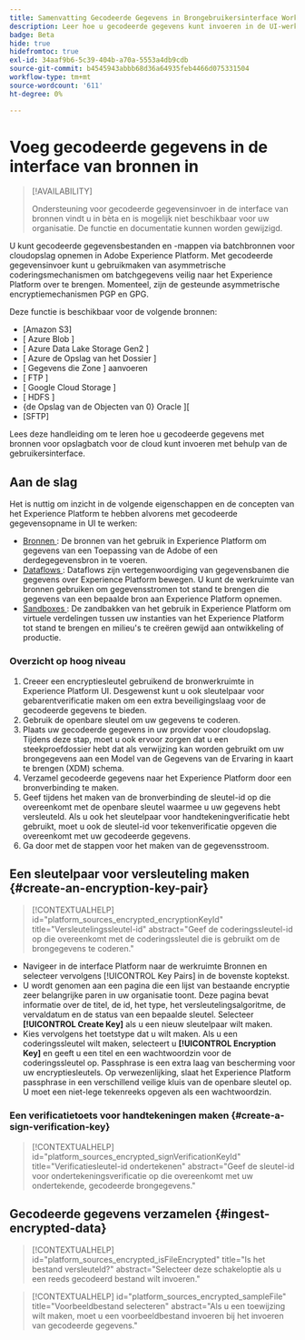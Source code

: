 ```yaml
---
title: Samenvatting Gecodeerde Gegevens in Brongebruikersinterface Workspace
description: Leer hoe u gecodeerde gegevens kunt invoeren in de UI-werkruimte voor bronnen.
badge: Beta
hide: true
hidefromtoc: true
exl-id: 34aaf9b6-5c39-404b-a70a-5553a4db9cdb
source-git-commit: b4545943abbb68d36a64935feb4466d075331504
workflow-type: tm+mt
source-wordcount: '611'
ht-degree: 0%

---
```


# Voeg gecodeerde gegevens in de interface van bronnen in

>[!AVAILABILITY]
>
>Ondersteuning voor gecodeerde gegevensinvoer in de interface van bronnen vindt u in bèta en is mogelijk niet beschikbaar voor uw organisatie. De functie en documentatie kunnen worden gewijzigd.

U kunt gecodeerde gegevensbestanden en -mappen via batchbronnen voor cloudopslag opnemen in Adobe Experience Platform. Met gecodeerde gegevensinvoer kunt u gebruikmaken van asymmetrische coderingsmechanismen om batchgegevens veilig naar het Experience Platform over te brengen. Momenteel, zijn de gesteunde asymmetrische encryptiemechanismen PGP en GPG.

Deze functie is beschikbaar voor de volgende bronnen:

* [Amazon S3]
* [ Azure Blob ]
* [ Azure Data Lake Storage Gen2 ]
* [ Azure de Opslag van het Dossier ]
* [ Gegevens die Zone ] aanvoeren
* [ FTP ]
* [ Google Cloud Storage ]
* [ HDFS ]
* {de Opslag van de Objecten van 0} Oracle ][
* [SFTP]

Lees deze handleiding om te leren hoe u gecodeerde gegevens met bronnen voor opslagbatch voor de cloud kunt invoeren met behulp van de gebruikersinterface.

## Aan de slag

Het is nuttig om inzicht in de volgende eigenschappen en de concepten van het Experience Platform te hebben alvorens met gecodeerde gegevensopname in UI te werken:

* [ Bronnen ](../../home.md): De bronnen van het gebruik in Experience Platform om gegevens van een Toepassing van de Adobe of een derdegegevensbron in te voeren.
* [ Dataflows ](../../../dataflows/home.md): Dataflows zijn vertegenwoordiging van gegevensbanen die gegevens over Experience Platform bewegen. U kunt de werkruimte van bronnen gebruiken om gegevensstromen tot stand te brengen die gegevens van een bepaalde bron aan Experience Platform opnemen.
* [ Sandboxes ](../../../sandboxes/home.md): De zandbakken van het gebruik in Experience Platform om virtuele verdelingen tussen uw instanties van het Experience Platform tot stand te brengen en milieu&#39;s te creëren gewijd aan ontwikkeling of productie.

### Overzicht op hoog niveau

1. Creeer een encryptiesleutel gebruikend de bronwerkruimte in Experience Platform UI. Desgewenst kunt u ook sleutelpaar voor gebarentverificatie maken om een extra beveiligingslaag voor de gecodeerde gegevens te bieden.
2. Gebruik de openbare sleutel om uw gegevens te coderen.
3. Plaats uw gecodeerde gegevens in uw provider voor cloudopslag. Tijdens deze stap, moet u ook ervoor zorgen dat u een steekproefdossier hebt dat als verwijzing kan worden gebruikt om uw brongegevens aan een Model van de Gegevens van de Ervaring in kaart te brengen (XDM) schema.
4. Verzamel gecodeerde gegevens naar het Experience Platform door een bronverbinding te maken.
5. Geef tijdens het maken van de bronverbinding de sleutel-id op die overeenkomt met de openbare sleutel waarmee u uw gegevens hebt versleuteld. Als u ook het sleutelpaar voor handtekeningverificatie hebt gebruikt, moet u ook de sleutel-id voor tekenverificatie opgeven die overeenkomt met uw gecodeerde gegevens.
6. Ga door met de stappen voor het maken van de gegevensstroom.

## Een sleutelpaar voor versleuteling maken {#create-an-encryption-key-pair}

>[!CONTEXTUALHELP]
>id="platform_sources_encrypted_encryptionKeyId"
>title="Versleutelingssleutel-id"
>abstract="Geef de coderingssleutel-id op die overeenkomt met de coderingssleutel die is gebruikt om de brongegevens te coderen."

* Navigeer in de interface Platform naar de werkruimte Bronnen en selecteer vervolgens [!UICONTROL Key Pairs] in de bovenste koptekst.
* U wordt genomen aan een pagina die een lijst van bestaande encryptie zeer belangrijke paren in uw organisatie toont. Deze pagina bevat informatie over de titel, de id, het type, het versleutelingsalgoritme, de vervaldatum en de status van een bepaalde sleutel. Selecteer **[!UICONTROL Create Key]** als u een nieuw sleutelpaar wilt maken.
* Kies vervolgens het toetstype dat u wilt maken. Als u een coderingssleutel wilt maken, selecteert u **[!UICONTROL Encryption Key]** en geeft u een titel en een wachtwoordzin voor de coderingssleutel op. Passphrase is een extra laag van bescherming voor uw encryptiesleutels. Op verwezenlijking, slaat het Experience Platform passphrase in een verschillend veilige kluis van de openbare sleutel op. U moet een niet-lege tekenreeks opgeven als een wachtwoordzin.

### Een verificatietoets voor handtekeningen maken {#create-a-sign-verification-key}

>[!CONTEXTUALHELP]
>id="platform_sources_encrypted_signVerificationKeyId"
>title="Verificatiesleutel-id ondertekenen"
>abstract="Geef de sleutel-id voor ondertekeningsverificatie op die overeenkomt met uw ondertekende, gecodeerde brongegevens."

## Gecodeerde gegevens verzamelen {#ingest-encrypted-data}

>[!CONTEXTUALHELP]
>id="platform_sources_encrypted_isFileEncrypted"
>title="Is het bestand versleuteld?"
>abstract="Selecteer deze schakeloptie als u een reeds gecodeerd bestand wilt invoeren."

>[!CONTEXTUALHELP]
>id="platform_sources_encrypted_sampleFile"
>title="Voorbeeldbestand selecteren"
>abstract="Als u een toewijzing wilt maken, moet u een voorbeeldbestand invoeren bij het invoeren van gecodeerde gegevens."


<!-- 
## Outline

Sections:

* Create public key
* Create customer key
* Create sources flow to ingest encrypted data
  * File ingestion
  * Folder ingestion
* Updated encrypted flow

* Select [!UICONTROL Key Pairs] from the header in the sources UI workspace.
  * You are taken to the [!UICONTROL Key Pairs] page:
    * Select **[!UICONTROL Encryption key]** for list of key pairs that you have created and managed.
    * Select **[!UICONTROL Customer key]** for a list of key pairs that your customers have created and managed.
* Key Pair functions:
  * Select **[!UICONTROL Key details]** to view key details.
  * Select **[!UICONTROL Delete]** to delete.
* Select [!UICONTROL Create key] to create either an encryption key or a customer key

## Questions and clarifications

* Public key vs. customer key
* Verify E2E:
  * Create keys (encryption key or customer key)
  * Use these keys to encrypt your data
  * Place your encrypted data in your cloud storage (Amazon S3 or Google Cloud Storage)
  * Ingest that encrypted data to Experience Platform by creating a source connection
    * Select the encrypted source data
    * Enable "Is the file encrypted"
    * Select/upload sample file for mapping
    * Use the encryption key name that corresponds with the key used to encrypt the source data
      * If the data was encrypted using customer key, provide the sign verification key.
  * Proceed with source connection creation flow -->
